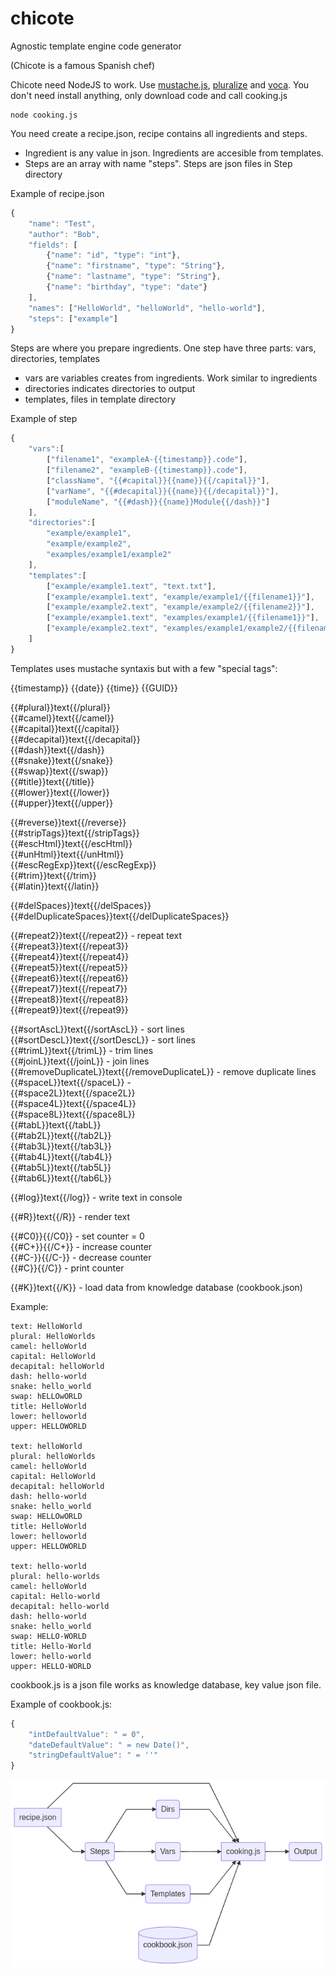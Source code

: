 # chicote

Agnostic template engine code generator

(Chicote is a famous Spanish chef)

Chicote need NodeJS to work. Use [mustache.js](https://github.com/janl/mustache.js), [pluralize](https://github.com/plurals/pluralize) and [voca](https://github.com/panzerdp/voca). You don't need install anything, only download code and call cooking.js

```
node cooking.js
```

You need create a recipe.json, recipe contains all ingredients and steps. 

* Ingredient is any value in json. Ingredients are accesible from templates.
* Steps are an array with name "steps". Steps are json files in Step directory

Example of recipe.json

```javascript
{	
    "name": "Test",
	"author": "Bob",
	"fields": [
		{"name": "id", "type": "int"},
		{"name": "firstname", "type": "String"},
		{"name": "lastname", "type": "String"},
		{"name": "birthday", "type": "date"}
	],
	"names": ["HelloWorld", "helloWorld", "hello-world"],
	"steps": ["example"]
}
```

Steps are where you prepare ingredients. One step have three parts: vars, directories, templates
* vars are variables creates from ingredients. Work similar to ingredients
* directories indicates directories to output
* templates, files in template directory 

Example of step
```javascript
{
    "vars":[
        ["filename1", "exampleA-{{timestamp}}.code"],
        ["filename2", "exampleB-{{timestamp}}.code"],
        ["className", "{{#capital}}{{name}}{{/capital}}"],
        ["varName", "{{#decapital}}{{name}}{{/decapital}}"],
        ["moduleName", "{{#dash}}{{name}}Module{{/dash}}"]
    ],	
    "directories":[
        "example/example1",
        "example/example2",
        "examples/example1/example2"
    ],
    "templates":[
        ["example/example1.text", "text.txt"],
        ["example/example1.text", "example/example1/{{filename1}}"],
        ["example/example2.text", "example/example2/{{filename2}}"],
        ["example/example1.text", "examples/example1/{{filename1}}"],
        ["example/example2.text", "examples/example1/example2/{{filename2}}"]
    ]
}
```

Templates uses mustache syntaxis but with a few "special tags":

{{timestamp}} 
{{date}}
{{time}}
{{GUID}}

{{#plural}}text{{/plural}}  
{{#camel}}text{{/camel}}  
{{#capital}}text{{/capital}}   
{{#decapital}}text{{/decapital}}  
{{#dash}}text{{/dash}}  
{{#snake}}text{{/snake}}  
{{#swap}}text{{/swap}}  
{{#title}}text{{/title}}  
{{#lower}}text{{/lower}}  
{{#upper}}text{{/upper}}  

{{#reverse}}text{{/reverse}}  
{{#stripTags}}text{{/stripTags}}  
{{#escHtml}}text{{/escHtml}}  
{{#unHtml}}text{{/unHtml}}  
{{#escRegExp}}text{{/escRegExp}}  
{{#trim}}text{{/trim}}  
{{#latin}}text{{/latin}}  

{{#delSpaces}}text{{/delSpaces}}  
{{#delDuplicateSpaces}}text{{/delDuplicateSpaces}}  

{{#repeat2}}text{{/repeat2}} - repeat text  
{{#repeat3}}text{{/repeat3}}  
{{#repeat4}}text{{/repeat4}}  
{{#repeat5}}text{{/repeat5}}  
{{#repeat6}}text{{/repeat6}}  
{{#repeat7}}text{{/repeat7}}   
{{#repeat8}}text{{/repeat8}}  
{{#repeat9}}text{{/repeat9}}  
  
{{#sortAscL}}text{{/sortAscL}} - sort lines   
{{#sortDescL}}text{{/sortDescL}} - sort lines  
{{#trimL}}text{{/trimL}} - trim lines  
{{#joinL}}text{{/joinL}} - join lines  
{{#removeDuplicateL}}text{{/removeDuplicateL}} - remove duplicate lines  
{{#spaceL}}text{{/spaceL}} -   
{{#space2L}}text{{/space2L}}  
{{#space4L}}text{{/space4L}}  
{{#space8L}}text{{/space8L}}  
{{#tabL}}text{{/tabL}}  
{{#tab2L}}text{{/tab2L}}  
{{#tab3L}}text{{/tab3L}}  
{{#tab4L}}text{{/tab4L}}  
{{#tab5L}}text{{/tab5L}}  
{{#tab6L}}text{{/tab6L}}  
  
{{#log}}text{{/log}} - write text in console   
  
{{#R}}text{{/R}} - render text  
  
{{#C0}}{{/C0}} - set counter = 0  
{{#C+}}{{/C+}} - increase counter  
{{#C-}}{{/C-}} - decrease counter  
{{#C}}{{/C}} - print counter  

{{#K}}text{{/K}}  - load data from knowledge database (cookbook.json)


Example:

```
text: HelloWorld
plural: HelloWorlds
camel: helloWorld
capital: HelloWorld
decapital: helloWorld
dash: hello-world
snake: hello_world
swap: hELLOwORLD
title: HelloWorld
lower: helloworld
upper: HELLOWORLD

text: helloWorld
plural: helloWorlds
camel: helloWorld
capital: HelloWorld
decapital: helloWorld
dash: hello-world
snake: hello_world
swap: HELLOwORLD
title: HelloWorld
lower: helloworld
upper: HELLOWORLD

text: hello-world
plural: hello-worlds
camel: helloWorld
capital: Hello-world
decapital: hello-world
dash: hello-world
snake: hello_world
swap: HELLO-WORLD
title: Hello-World
lower: hello-world
upper: HELLO-WORLD
```

cookbook.js is a json file works as knowledge database, key value json file.

Example of cookbook.js:

```javascript
{	
	"intDefaultValue": " = 0",
	"dateDefaultValue": " = new Date()",
	"stringDefaultValue": " = ''"
}
```



![chicote](chicote.png)
